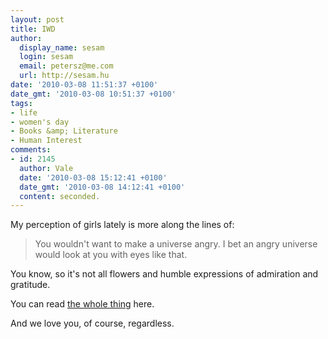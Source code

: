 ```yaml
---
layout: post
title: IWD
author:
  display_name: sesam
  login: sesam
  email: petersz@me.com
  url: http://sesam.hu
date: '2010-03-08 11:51:37 +0100'
date_gmt: '2010-03-08 10:51:37 +0100'
tags:
- life
- women's day
- Books &amp; Literature
- Human Interest
comments:
- id: 2145
  author: Vale
  date: '2010-03-08 15:12:41 +0100'
  date_gmt: '2010-03-08 14:12:41 +0100'
  content: seconded.
---
```


My perception of girls lately is more along the lines of:

> You wouldn't want to make a universe angry. I bet an angry universe would look at you with eyes like that.

You know, so it's not all flowers and humble expressions of admiration and gratitude.

You can read [the whole thing](http://www.neilgaiman.com/p/Cool%20Stuff/Short%20Stories/How%20To%20Talk%20To%20Girls%20At%20Parties/How%20To%20Talk%20To%20Girls%20At%20Parties%20\(Text\)) here.

And we love you, of course, regardless.
